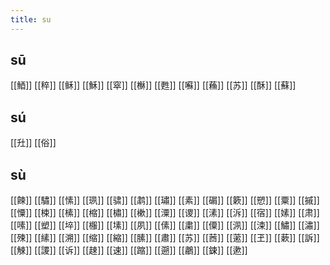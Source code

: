 ```yaml
---
title: su
---
```


## sū
[[鯂]]
[[稡]]
[[稣]]
[[穌]]
[[窣]]
[[櫯]]
[[甦]]
[[囌]]
[[蘓]]
[[苏]]
[[酥]]
[[蘇]]
## sú
[[圱]]
[[俗]]
## sù
[[餗]]
[[驌]]
[[愫]]
[[珟]]
[[骕]]
[[鹔]]
[[璛]]
[[素]]
[[碿]]
[[簌]]
[[愬]]
[[粟]]
[[摵]]
[[憟]]
[[梀]]
[[榡]]
[[樎]]
[[橚]]
[[樕]]
[[潥]]
[[谡]]
[[溸]]
[[泝]]
[[宿]]
[[嫊]]
[[肃]]
[[嗉]]
[[塑]]
[[埣]]
[[棴]]
[[塐]]
[[夙]]
[[傃]]
[[粛]]
[[僳]]
[[洬]]
[[涑]]
[[鱐]]
[[潚]]
[[殐]]
[[縤]]
[[溯]]
[[缩]]
[[縮]]
[[膆]]
[[肅]]
[[苏]] 
[[莤]]
[[藗]]
[[玊]]
[[蔌]]
[[訴]]
[[觫]]
[[謖]]
[[诉]]
[[趚]]
[[速]]
[[蹜]]
[[遡]]
[[鷫]]
[[鋉]]
[[遬]]
